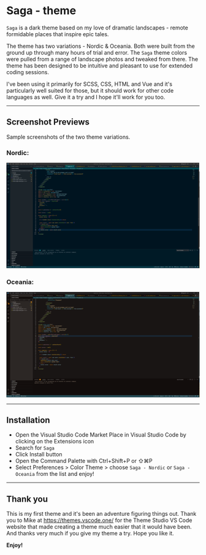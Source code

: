 # Saga - theme

`Saga` is a dark theme based on my love of dramatic landscapes - remote formidable places that inspire epic tales.

The theme has two variations - Nordic & Oceania. Both were built from the ground up through many hours of trial and error. The `Saga` theme colors were pulled from a range of landscape photos and tweaked from there. The theme has been designed to be intuitive and pleasant to use for extended coding sessions.

I've been using it primarily for SCSS, CSS, HTML and Vue and it's particularly well suited for those, but it should work for other code languages as well. Give it a try and I hope it'll work for you too.

---

## Screenshot Previews

Sample screenshots of the two theme variations.

<div style="max-width: 800px;">

### Nordic:

![Nordic example](/assets/theme-Saga-Nordic-screenshot.png?raw=true "Nordic theme example")

### Oceania:

![Oceania example](/assets/theme-Saga-Oceania-screenshot.png?raw=true "Oceania theme example")

</div>

---

## Installation

- Open the Visual Studio Code Market Place in Visual Studio Code by clicking on the Extensions icon
- Search for `Saga`
- Click Install button
- Open the Command Palette with Ctrl+Shift+P or ⇧⌘P
- Select Preferences > Color Theme > choose `Saga - Nordic` or `Saga - Oceania` from the list and enjoy!

---

## Thank you

This is my first theme and it's been an adventure figuring things out. Thank you to Mike at https://themes.vscode.one/ for the Theme Studio VS Code website that made creating a theme much easier that it would have been. And thanks very much if you give my theme a try. Hope you like it.

**Enjoy!**
